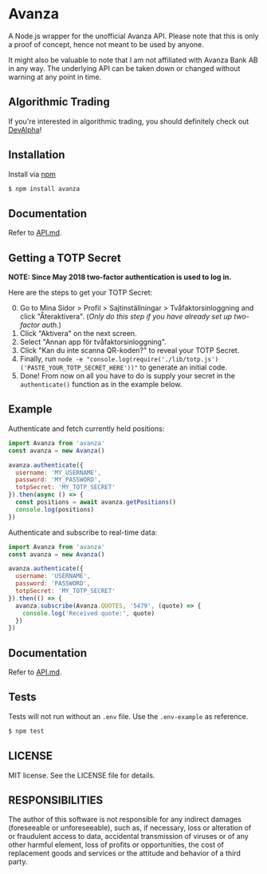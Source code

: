 # Avanza

A Node.js wrapper for the unofficial Avanza API. Please note that this is only a proof of concept, hence not meant to be used by anyone.

It might also be valuable to note that I am not affiliated with Avanza Bank AB in any way. The underlying API can be taken down or changed without warning at any point in time.

## Algorithmic Trading

If you're interested in algorithmic trading, you should definitely check out [DevAlpha](https://devalpha.io)!

## Installation

Install via [npm](https://www.npmjs.com/package/avanza)
```bash
$ npm install avanza
```
## Documentation

Refer to [API.md](./API.md).

## Getting a TOTP Secret

**NOTE: Since May 2018 two-factor authentication is used to log in.**

Here are the steps to get your TOTP Secret:

0. Go to Mina Sidor > Profil > Sajtinställningar > Tvåfaktorsinloggning and click "Återaktivera". (*Only do this step if you have already set up two-factor auth.*)
1. Click "Aktivera" on the next screen.
2. Select "Annan app för tvåfaktorsinloggning".
3. Click "Kan du inte scanna QR-koden?" to reveal your TOTP Secret.
5. Finally, run `node -e "console.log(require('./lib/totp.js')('PASTE_YOUR_TOTP_SECRET_HERE'))"` to generate an initial code.
6. Done! From now on all you have to do is supply your secret in the `authenticate()` function as in the example below.

## Example

Authenticate and fetch currently held positions:

```javascript
import Avanza from 'avanza'
const avanza = new Avanza()

avanza.authenticate({
  username: 'MY_USERNAME',
  password: 'MY_PASSWORD',
  totpSecret: 'MY_TOTP_SECRET'
}).then(async () => {
  const positions = await avanza.getPositions()
  console.log(positions)
})
```

Authenticate and subscribe to real-time data:

```javascript
import Avanza from 'avanza'
const avanza = new Avanza()

avanza.authenticate({
  username: 'USERNAME',
  password: 'PASSWORD',
  totpSecret: 'MY_TOTP_SECRET'
}).then(() => {
  avanza.subscribe(Avanza.QUOTES, '5479', (quote) => {
    console.log('Received quote:', quote)
  })
})
```
## Documentation

Refer to [API.md](API.md).

## Tests

Tests will not run without an `.env` file. Use the `.env-example` as reference.

```bash
$ npm test
```
## LICENSE

MIT license. See the LICENSE file for details.

## RESPONSIBILITIES

The author of this software is not responsible for any indirect damages (foreseeable or unforeseeable), such as, if necessary, loss or alteration of or fraudulent access to data, accidental transmission of viruses or of any other harmful element, loss of profits or opportunities, the cost of replacement goods and services or the attitude and behavior of a third party.
